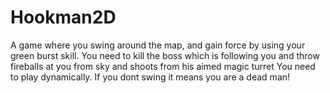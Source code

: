 # Hookman2D
A game where you swing around the map, and gain force by using your green burst skill. 
You need to kill the boss which is following you and throw fireballs at you from sky and shoots from his aimed magic turret
You need to play dynamically. If you dont swing it means you are a dead man! 
